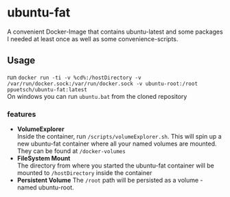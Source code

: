 # ubuntu-fat
A convenient Docker-Image that contains ubuntu-latest and some packages I needed at least once as well as some convenience-scripts.
## Usage
run `docker run -ti -v %cd%:/hostDirectory -v /var/run/docker.sock:/var/run/docker.sock -v ubuntu-root:/root ppuetsch/ubuntu-fat:latest`  
On windows you can run `ubuntu.bat` from the cloned repository 
### features
* **VolumeExplorer**  
Inside the container, run `/scripts/volumeExplorer.sh`. This will spin up a new ubuntu-fat container where all your named volumes are mounted. They can be found at `/docker-volumes`
* **FileSystem Mount**  
The directory from where you started the ubuntu-fat container will be mounted to `/hostDirectory` inside the container
* **Persistent Volume**
The `/root` path will be persisted as a volume - named ubuntu-root.
